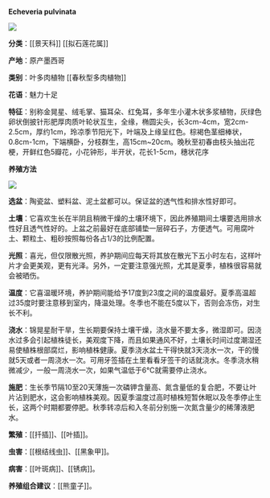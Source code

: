**Echeveria pulvinata**

![](https://pic4.zhimg.com/v2-f87c643fe08293d3559be159a1169287_r.jpg)

**分类**：[[景天科]] [[拟石莲花属]]

**产地**：原产墨西哥

**类别**：叶多肉植物 [[春秋型多肉植物]]

**花语**：魅力十足

**特征**：别称金晃星、绒毛掌、猫耳朵、红兔耳，多年生小灌木状多浆植物，灰绿色卵状倒披针形肥厚肉质叶轮状互生，全缘，椭圆尖头，长3cm-4cm，宽2cm-2.5cm，厚约1cm，玲凉季节阳光下，叶端及上缘呈红色。棕褐色茎细棒状，0.8cm-1cm，下端横卧，分枝群生，高15cm~20cm。晚秋至初春由枝头抽出花梗，开鲜红色5瓣花，小花钟形，半开状，花长1-5cm，穗状花序

**养殖方法**

![](https://pic1.zhimg.com/v2-07cf2a1c3857dea05a558a7846b6ad8c_r.jpg)

**选盆**：陶瓷盆、塑料盆、泥土盆都可以。保证盆的透气性和排水性好即可。

**土壤**：它喜欢生长在半阴且稍微干燥的土壤环境下，因此养殖期间土壤要选用排水性好且透气性好的。上盆之前最好在底部铺垫一层碎石子，方便透气。可用腐叶土、颗粒土、粗砂按照每份各占1/3的比例配置。

**光照**：喜光，但仅限散光照，养护期间应每天将其放在散光下五小时左右，这样叶片才会更美观，更有光泽。另外，一定要注意强光照，尤其是夏季，植株很容易就会被晒伤。

**温度**：它喜温暖环境，养护期间能给予17度到23度之间的温度最好。夏季高温超过35度时要注意移到室内，降温处理。冬季也不能在5度以下，否则会冻伤，对生长不利。

**浇水**：锦晃星耐干旱，生长期要保持土壤干燥，浇水量不要太多，微湿即可。因浇水过多会引起植株徒长，美观度下降，而且如果通风不好，土壤长时间过度潮湿还易使植株根部腐烂，影响植株健康。夏季浇水盆土干得快就3天浇水一次，干的慢就5天或者一周浇水一次。可用牙签插在土里看看牙签干的话就浇水。冬季浇水稍微减少，一般一周浇水一次，如果气温低于6℃就需要停止浇水。

**施肥**：生长季节隔10至20天薄施一次磷钾含量高、氮含量低的复合肥，不要让叶片沾到肥水，这会影响植株美观。因夏季温度过高时植株短暂休眠以及冬季停止生长，这两个时期都要停肥。秋季转凉后和入冬前分别施一次氮含量少的稀薄液肥水。

**繁殖**：[[扦插]]、[[叶插]]。

**虫害**：[[根结线虫]]、[[黑象甲]]。

**病害**：[[叶斑病]]、[[锈病]]。

**养殖组合建议**：[[熊童子]]。